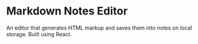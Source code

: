 # Markdown Notes Editor

An editor that generates HTML markup and saves them into notes on local storage. Built using React.
